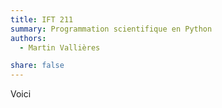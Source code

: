 ```yaml
---
title: IFT 211
summary: Programmation scientifique en Python
authors:
  - Martin Vallières

share: false
---
```


Voici
